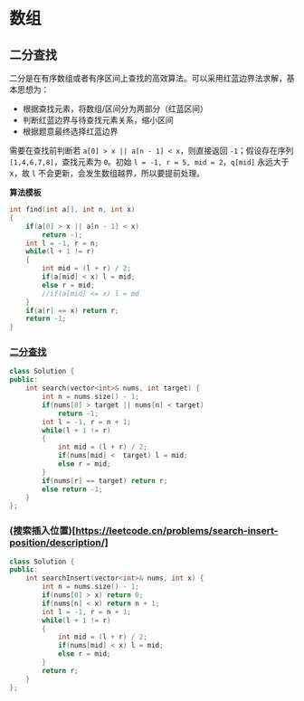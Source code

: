 # 数组

## 二分查找

二分是在有序数组或者有序区间上查找的高效算法。可以采用红蓝边界法求解，基本思想为：

- 根据查找元素，将数组/区间分为两部分（红蓝区间）
- 判断红蓝边界与待查找元素关系，缩小区间
- 根据题意最终选择红蓝边界

需要在查找前判断若 `a[0] > x || a[n - 1] < x`，则直接返回 `-1`；假设存在序列 `[1,4,6,7,8]`，查找元素为 `0`。初始 `l = -1, r = 5, mid = 2`，`q[mid]` 永远大于 x，故 `l` 不会更新，会发生数组越界，所以要提前处理。

**算法模板**

```C++
int find(int a[], int n, int x)
{
    if(a[0] > x || a[n - 1] < x)
        return -1;
    int l = -1, r = n;
    while(l + 1 != r)
    {
        int mid = (l + r) / 2;
        if(a[mid] < x) l = mid;
        else r = mid;
        //if(a[mid] <= x) l = md
    }
    if(a[r] == x) return r;
    return -1;
}
```

### [二分查找](https://leetcode.cn/problems/binary-search/description/)

```C++
class Solution {
public:
    int search(vector<int>& nums, int target) {
        int n = nums.size() - 1;
        if(nums[0] > target || nums[n] < target)
            return -1;
        int l = -1, r = n + 1;
        while(l + 1 != r)
        {
            int mid = (l + r) / 2;
            if(nums[mid] <  target) l = mid;
            else r = mid;
        }
        if(nums[r] == target) return r;
        else return -1;
    }
};
```

### (搜索插入位置)[https://leetcode.cn/problems/search-insert-position/description/]

```C++
class Solution {
public:
    int searchInsert(vector<int>& nums, int x) {
        int n = nums.size() - 1;
        if(nums[0] > x) return 0;
        if(nums[n] < x) return n + 1;
        int l = -1, r = n + 1;
        while(l + 1 != r)
        {
            int mid = (l + r) / 2;
            if(nums[mid] < x) l = mid;
            else r = mid;
        }
        return r;
    }
};
```